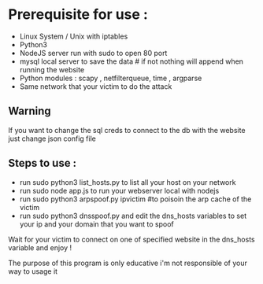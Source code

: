 <h1>Prerequisite for use : </h1>

* Linux System / Unix with iptables 
* Python3 
* NodeJS server run with sudo to open 80 port
* mysql local server to save the data # if not nothing will append when running the website
* Python modules : scapy , netfilterqueue, time , argparse
* Same network that your victim to do the attack

<h2> Warning </h2> 
If you want to change the sql creds to connect to the db with the website just change json config file

<h2>Steps to use : </h2>

* run sudo python3 list_hosts.py to list all your host on your network 
* run sudo node app.js to run your webserver local with nodejs
* run sudo python3 arpspoof.py ipvictim #to poisoin the arp cache of the victim 
* run sudo python3 dnsspoof.py and edit the dns_hosts variables to set your ip and your domain that you want to spoof 

Wait for your victim to connect on one of specified website in the dns_hosts variable and enjoy ! 

The purpose of this program is only educative i'm not responsible of your way to usage it
